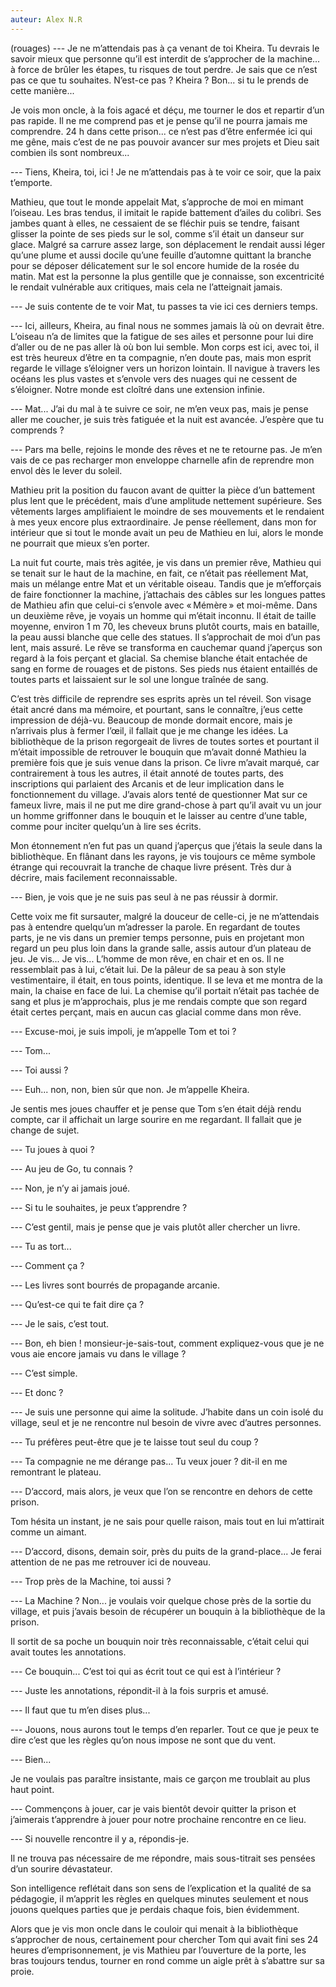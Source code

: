 ```yaml
---
auteur: Alex N.R
---
```

(rouages)
--- Je ne m’attendais pas à ça venant de toi Kheira. Tu devrais le savoir mieux que personne qu’il est interdit de s’approcher de la machine... à force de brûler les étapes, tu risques de tout perdre. Je sais que ce n’est pas ce que tu souhaites. N’est-ce pas ? Kheira ? Bon... si tu le prends de cette manière...

Je vois mon oncle, à la fois agacé et déçu, me tourner le dos et repartir d’un pas rapide. Il ne me comprend pas et je pense qu’il ne pourra jamais me comprendre. 24 h dans cette prison... ce n’est pas d’être enfermée ici qui me gêne, mais c’est de ne pas pouvoir avancer sur mes projets et Dieu sait combien ils sont nombreux...

--- Tiens, Kheira, toi, ici ! Je ne m’attendais pas à te voir ce soir, que la paix t’emporte.

Mathieu, que tout le monde appelait Mat, s’approche de moi en mimant l’oiseau. Les bras tendus, il imitait le rapide battement d’ailes du colibri. Ses jambes quant à elles, ne cessaient de se fléchir puis se tendre, faisant glisser la pointe de ses pieds sur le sol, comme s’il était un danseur sur glace. Malgré sa carrure assez large, son déplacement le rendait aussi léger qu’une plume et aussi docile qu’une feuille d’automne quittant la branche pour se déposer délicatement sur le sol encore humide de la rosée du matin. Mat est la personne la plus gentille que je connaisse, son excentricité le rendait vulnérable aux critiques, mais cela ne l’atteignait jamais.

--- Je suis contente de te voir Mat, tu passes ta vie ici ces derniers temps.

--- Ici, ailleurs, Kheira, au final nous ne sommes jamais là où on devrait être. L’oiseau n’a de limites que la fatigue de ses ailes et personne pour lui dire d’aller ou de ne pas aller là où bon lui semble. Mon corps est ici, avec toi, il est très heureux d’être en ta compagnie, n’en doute pas, mais mon esprit regarde le village s’éloigner vers un horizon lointain. Il navigue à travers les océans les plus vastes et s’envole vers des nuages qui ne cessent de s’éloigner. Notre monde est cloîtré dans une extension infinie.

--- Mat... J’ai du mal à te suivre ce soir, ne m’en veux pas, mais je pense aller me coucher, je suis très fatiguée et la nuit est avancée. J’espère que tu comprends ?

--- Pars ma belle, rejoins le monde des rêves et ne te retourne pas. Je m’en vais de ce pas recharger mon enveloppe charnelle afin de reprendre mon envol dès le lever du soleil.

Mathieu prit la position du faucon avant de quitter la pièce d’un battement plus lent que le précédent, mais d’une amplitude nettement supérieure. Ses vêtements larges amplifiaient le moindre de ses mouvements et le rendaient à mes yeux encore plus extraordinaire. Je pense réellement, dans mon for intérieur que si tout le monde avait un peu de Mathieu en lui, alors le monde ne pourrait que mieux s’en porter.

La nuit fut courte, mais très agitée, je vis dans un premier rêve, Mathieu qui se tenait sur le haut de la machine, en fait, ce n’était pas réellement Mat, mais un mélange entre Mat et un véritable oiseau. Tandis que je m’efforçais de faire fonctionner la machine, j’attachais des câbles sur les longues pattes de Mathieu afin que celui-ci s’envole avec « Mémère » et moi-même. Dans un deuxième rêve, je voyais un homme qui m’était inconnu. Il était de taille moyenne, environ 1 m 70, les cheveux bruns plutôt courts, mais en bataille, la peau aussi blanche que celle des statues. Il s’approchait de moi d’un pas lent, mais assuré. Le rêve se transforma en cauchemar quand j’aperçus son regard à la fois perçant et glacial. Sa chemise blanche était entachée de sang en forme de rouages et de pistons. Ses pieds nus étaient entaillés de toutes parts et laissaient sur le sol une longue traînée de sang.

C’est très difficile de reprendre ses esprits après un tel réveil. Son visage était ancré dans ma mémoire, et pourtant, sans le connaître, j’eus cette impression de déjà-vu. Beaucoup de monde dormait encore, mais je n’arrivais plus à fermer l’œil, il fallait que je me change les idées. La bibliothèque de la prison regorgeait de livres de toutes sortes et pourtant il m’était impossible de retrouver le bouquin que m’avait donné Mathieu la première fois que je suis venue dans la prison. Ce livre m’avait marqué, car contrairement à tous les autres, il était annoté de toutes parts, des inscriptions qui parlaient des Arcanis et de leur implication dans le fonctionnement du village. J’avais alors tenté de questionner Mat sur ce fameux livre, mais il ne put me dire grand-chose à part qu’il avait vu un jour un homme griffonner dans le bouquin et le laisser au centre d’une table, comme pour inciter quelqu’un à lire ses écrits.

Mon étonnement n’en fut pas un quand j’aperçus que j’étais la seule dans la bibliothèque. En flânant dans les rayons, je vis toujours ce même symbole étrange qui recouvrait la tranche de chaque livre présent. Très dur à décrire, mais facilement reconnaissable.

--- Bien, je vois que je ne suis pas seul à ne pas réussir à dormir.

Cette voix me fit sursauter, malgré la douceur de celle-ci, je ne m’attendais pas à entendre quelqu’un m’adresser la parole. En regardant de toutes parts, je ne vis dans un premier temps personne, puis en projetant mon regard un peu plus loin dans la grande salle, assis autour d’un plateau de jeu. Je vis... Je vis... L’homme de mon rêve, en chair et en os. Il ne ressemblait pas à lui, c’était lui. De la pâleur de sa peau à son style vestimentaire, il était, en tous points, identique. Il se leva et me montra de la main, la chaise en face de lui. La chemise qu’il portait n’était pas tachée de sang et plus je m’approchais, plus je me rendais compte que son regard était certes perçant, mais en aucun cas glacial comme dans mon rêve.

--- Excuse-moi, je suis impoli, je m’appelle Tom et toi ?

--- Tom...

--- Toi aussi ?

--- Euh... non, non, bien sûr que non. Je m’appelle Kheira.

Je sentis mes joues chauffer et je pense que Tom s’en était déjà rendu compte, car il affichait un large sourire en me regardant. Il fallait que je change de sujet.

--- Tu joues à quoi ?

--- Au jeu de Go, tu connais ?

--- Non, je n’y ai jamais joué.

--- Si tu le souhaites, je peux t’apprendre ?

--- C’est gentil, mais je pense que je vais plutôt aller chercher un livre.

--- Tu as tort...

--- Comment ça ?

--- Les livres sont bourrés de propagande arcanie.

--- Qu’est-ce qui te fait dire ça ?

--- Je le sais, c’est tout.

--- Bon, eh bien ! monsieur-je-sais-tout, comment expliquez-vous que je ne vous aie encore jamais vu dans le village ?

--- C’est simple.

--- Et donc ?

--- Je suis une personne qui aime la solitude. J’habite dans un coin isolé du village, seul et je ne rencontre nul besoin de vivre avec d’autres personnes.

--- Tu préfères peut-être que je te laisse tout seul du coup ?

--- Ta compagnie ne me dérange pas... Tu veux jouer ? dit-il en me remontrant le plateau.

--- D’accord, mais alors, je veux que l’on se rencontre en dehors de cette prison.

Tom hésita un instant, je ne sais pour quelle raison, mais tout en lui m’attirait comme un aimant.

--- D’accord, disons, demain soir, près du puits de la grand-place... Je ferai attention de ne pas me retrouver ici de nouveau.

--- Trop près de la Machine, toi aussi ?

--- La Machine ? Non... je voulais voir quelque chose près de la sortie du village, et puis j’avais besoin de récupérer un bouquin à la bibliothèque de la prison.

Il sortit de sa poche un bouquin noir très reconnaissable, c’était celui qui avait toutes les annotations.

--- Ce bouquin... C’est toi qui as écrit tout ce qui est à l’intérieur ?

--- Juste les annotations, répondit-il à la fois surpris et amusé.

--- Il faut que tu m’en dises plus...

--- Jouons, nous aurons tout le temps d’en reparler. Tout ce que je peux te dire c’est que les règles qu’on nous impose ne sont que du vent.

--- Bien...

Je ne voulais pas paraître insistante, mais ce garçon me troublait au plus haut point.

--- Commençons à jouer, car je vais bientôt devoir quitter la prison et j’aimerais t’apprendre à jouer pour notre prochaine rencontre en ce lieu.

--- Si nouvelle rencontre il y a, répondis-je.

Il ne trouva pas nécessaire de me répondre, mais sous-titrait ses pensées d’un sourire dévastateur.

Son intelligence reflétait dans son sens de l’explication et la qualité de sa pédagogie, il m’apprit les règles en quelques minutes seulement et nous jouons quelques parties que je perdais chaque fois, bien évidemment.

Alors que je vis mon oncle dans le couloir qui menait à la bibliothèque s’approcher de nous, certainement pour chercher Tom qui avait fini ses 24 heures d’emprisonnement, je vis Mathieu par l’ouverture de la porte, les bras toujours tendus, tourner en rond comme un aigle prêt à s’abattre sur sa proie.
